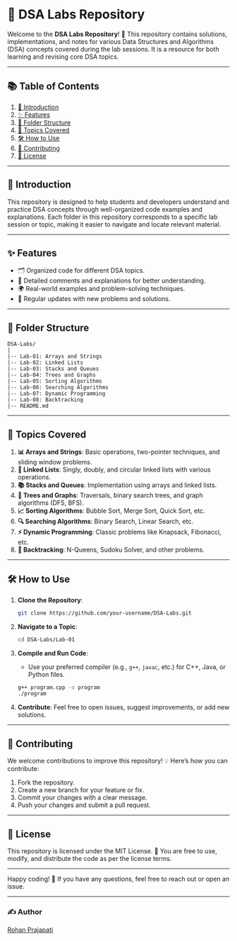 
# 📝 DSA Labs Repository

Welcome to the **DSA Labs Repository**! 🎉 This repository contains solutions, implementations, and notes for various Data Structures and Algorithms (DSA) concepts covered during the lab sessions. It is a resource for both learning and revising core DSA topics.

---

## 📚 Table of Contents

1. [📖 Introduction](#introduction)
2. [✨ Features](#features)
3. [📂 Folder Structure](#folder-structure)
4. [📌 Topics Covered](#topics-covered)
5. [🛠️ How to Use](#how-to-use)
6. [🤝 Contributing](#contributing)
7. [📜 License](#license)

---

## 📖 Introduction

This repository is designed to help students and developers understand and practice DSA concepts through well-organized code examples and explanations. Each folder in this repository corresponds to a specific lab session or topic, making it easier to navigate and locate relevant material.

---

## ✨ Features

- 🗂️ Organized code for different DSA topics.
- 📝 Detailed comments and explanations for better understanding.
- 🌍 Real-world examples and problem-solving techniques.
- 🔄 Regular updates with new problems and solutions.

---

## 📂 Folder Structure

```plaintext
DSA-Labs/
|
|-- Lab-01: Arrays and Strings
|-- Lab-02: Linked Lists
|-- Lab-03: Stacks and Queues
|-- Lab-04: Trees and Graphs
|-- Lab-05: Sorting Algorithms
|-- Lab-06: Searching Algorithms
|-- Lab-07: Dynamic Programming
|-- Lab-08: Backtracking
|-- README.md
```

---

## 📌 Topics Covered

1. **📊 Arrays and Strings**: Basic operations, two-pointer techniques, and sliding window problems.
2. **🔗 Linked Lists**: Singly, doubly, and circular linked lists with various operations.
3. **📚 Stacks and Queues**: Implementation using arrays and linked lists.
4. **🌲 Trees and Graphs**: Traversals, binary search trees, and graph algorithms (DFS, BFS).
5. **📈 Sorting Algorithms**: Bubble Sort, Merge Sort, Quick Sort, etc.
6. **🔍 Searching Algorithms**: Binary Search, Linear Search, etc.
7. **⚡ Dynamic Programming**: Classic problems like Knapsack, Fibonacci, etc.
8. **🧩 Backtracking**: N-Queens, Sudoku Solver, and other problems.

---

## 🛠️ How to Use

1. **Clone the Repository**:

   ```bash
   git clone https://github.com/your-username/DSA-Labs.git
   ```

2. **Navigate to a Topic**:

   ```bash
   cd DSA-Labs/Lab-01
   ```

3. **Compile and Run Code**:
   - Use your preferred compiler (e.g., `g++`, `javac`, etc.) for C++, Java, or Python files.

   ```bash
   g++ program.cpp -o program
   ./program
   ```

4. **Contribute**: Feel free to open issues, suggest improvements, or add new solutions.

---

## 🤝 Contributing

We welcome contributions to improve this repository! 💡 Here’s how you can contribute:

1. Fork the repository.
2. Create a new branch for your feature or fix.
3. Commit your changes with a clear message.
4. Push your changes and submit a pull request.

---

## 📜 License

This repository is licensed under the MIT License. 📄 You are free to use, modify, and distribute the code as per the license terms.

---

Happy coding! 🚀 If you have any questions, feel free to reach out or open an issue.

---

### ✍️ Author

[Rohan Prajapati](https://github.com/RohanXD)
